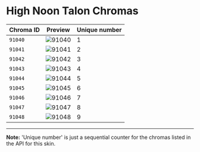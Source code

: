 # High Noon Talon Chromas

| Chroma ID | Preview | Unique number |
|---|---|---|
| `91040` | ![91040](https://raw.communitydragon.org/latest/plugins/rcp-be-lol-game-data/global/default/v1/champion-chroma-images/91/91040.png) | 1 |
| `91041` | ![91041](https://raw.communitydragon.org/latest/plugins/rcp-be-lol-game-data/global/default/v1/champion-chroma-images/91/91041.png) | 2 |
| `91042` | ![91042](https://raw.communitydragon.org/latest/plugins/rcp-be-lol-game-data/global/default/v1/champion-chroma-images/91/91042.png) | 3 |
| `91043` | ![91043](https://raw.communitydragon.org/latest/plugins/rcp-be-lol-game-data/global/default/v1/champion-chroma-images/91/91043.png) | 4 |
| `91044` | ![91044](https://raw.communitydragon.org/latest/plugins/rcp-be-lol-game-data/global/default/v1/champion-chroma-images/91/91044.png) | 5 |
| `91045` | ![91045](https://raw.communitydragon.org/latest/plugins/rcp-be-lol-game-data/global/default/v1/champion-chroma-images/91/91045.png) | 6 |
| `91046` | ![91046](https://raw.communitydragon.org/latest/plugins/rcp-be-lol-game-data/global/default/v1/champion-chroma-images/91/91046.png) | 7 |
| `91047` | ![91047](https://raw.communitydragon.org/latest/plugins/rcp-be-lol-game-data/global/default/v1/champion-chroma-images/91/91047.png) | 8 |
| `91048` | ![91048](https://raw.communitydragon.org/latest/plugins/rcp-be-lol-game-data/global/default/v1/champion-chroma-images/91/91048.png) | 9 |

---

**Note:** 'Unique number' is just a sequential counter for the chromas listed in the API for this skin.